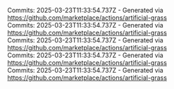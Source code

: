 Commits: 2025-03-23T11:33:54.737Z - Generated via https://github.com/marketplace/actions/artificial-grass
<br>
Commits: 2025-03-23T11:33:54.737Z - Generated via https://github.com/marketplace/actions/artificial-grass
<br>
Commits: 2025-03-23T11:33:54.737Z - Generated via https://github.com/marketplace/actions/artificial-grass
<br>
Commits: 2025-03-23T11:33:54.737Z - Generated via https://github.com/marketplace/actions/artificial-grass
<br>
Commits: 2025-03-23T11:33:54.737Z - Generated via https://github.com/marketplace/actions/artificial-grass
<br>
